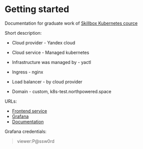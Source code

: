 # Getting started

Documentation for graduate work of [Skillbox Kubernetes cource](https://skillbox.ru/course/devops-kubernetes/)

Short description:

 * Cloud provider - Yandex cloud
  
 * Cloud service - Managed kubernetes
  
 * Infrastructure was managed by - yactl

 * Ingress - nginx

 * Load balancer - by cloud provider

 * Domain - custom, k8s-test.northpowered.space

URLs:

 * [Frontend service](https://frontend.k8s-test.northpowered.space/)
 * [Grafana](https://grafana.k8s-test.northpowered.space)
 * [Documentation](https://docs.k8s-test.northpowered.space/)

Grafana credentials:

> viewer:P@ssw0rd